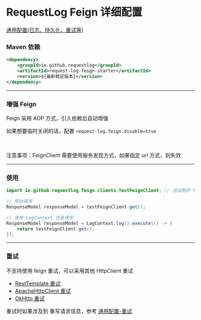 # RequestLog Feign 详细配置


[通用配置(日志、持久化、重试等)](common_usage.md)


### Maven 依赖
```xml
<dependency>
    <groupId>io.github.requestlog</groupId>
    <artifactId>request-log-feign-starter</artifactId>
    <version>${最新稳定版本}</version>
</dependency>
```

---

### 增强 Feign

Feign 采用 AOP 方式，引入依赖后自动增强

如果想要临时关闭的话，配置 `request-log.feign.disable=true`

<br/>

注意事项：FeignClient 需要使用服务发现方式，如果指定 url 方式，则失效


---

### 使用


```java
import io.github.requestlog.feign.clients.TestFeignClient; // 测试用的 feign，可以在 test 中找到

// 原始请求
ResponseModel responseModel = testFeignClient.get();

// 使用 LogContext 包装请求
ResponseModel responseModel = LogContext.log().execute(() -> {
    return testFeignClient.get();
});
```

---

### 重试

不支持使用 feign 重试，可以采用其他 HttpClient 重试

- [RestTemplate 重试](rest_template_usage.md#retry)
- [ApacheHttpClient 重试](apache_http_client_usage.md#retry)
- [OkHttp 重试](ok_http_usage.md#retry)

重试时如果涉及到 重写请求信息，参考 [通用配置-重试](common_usage.md#retry)
